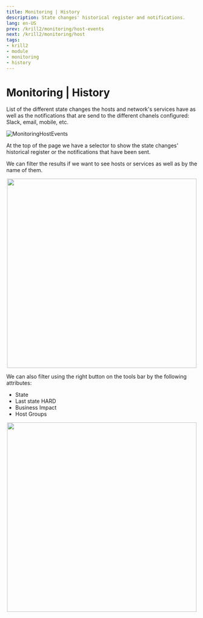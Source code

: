 ```yaml
---
title: Monitoring | History
description: State changes' historical register and notifications.
lang: en-US
prev: /krill2/monitoring/host-events
next: /krill2/monitoring/host
tags:
- krill2
- module
- monitoring
- history
---
```

# Monitoring | History

List of the different state changes the hosts and network's services have as well as the notifications that are send to the different chanels configured: Slack, email, mobile, etc.

![MonitoringHostEvents](/img/krill2/monitoring/1001.png)

At the top of the page we have a selector to show the state changes' historical register or the notifications that have been sent.

We can filter the results if we want to see hosts or services as well as by the name of them.

<p align="center"><img src="/img/krill2/monitoring/1002.png" width="500"></p>

We can also filter using the right button on the tools bar by the following attributes:

- State
- Last state HARD
- Business Impact
- Host Groups

<p align="center"><img src="/img/krill2/monitoring/1003.png" width="500"></p>


